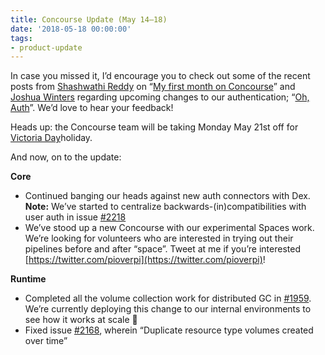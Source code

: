 ```yaml
---
title: Concourse Update (May 14–18)
date: '2018-05-18 00:00:00'
tags:
- product-update
---
```


In case you missed it, I’d encourage you to check out some of the recent posts from [Shashwathi Reddy](https://medium.com/u/bca2c0ffce5e) on “[My first month on Concourse](https://medium.com/concourse-ci/my-first-month-on-concourse-a75f72d21487)” and [Joshua Winters](https://medium.com/u/d6d52be6c4b0) regarding upcoming changes to our authentication; “[Oh, Auth](https://medium.com/concourse-ci/oh-auth-f4fe68438171)”. We’d love to hear your feedback!

Heads up: the Concourse team will be taking Monday May 21st off for [Victoria Day](https://en.wikipedia.org/wiki/Victoria_Day)holiday.

And now, on to the update:

**Core**

- Continued banging our heads against new auth connectors with Dex. **Note:** We’ve started to centralize backwards-(in)compatibilities with user auth in issue [#2218](https://github.com/concourse/concourse/issues/2218)
- We’ve stood up a new Concourse with our experimental Spaces work. We’re looking for volunteers who are interested in trying out their pipelines before and after “space”. Tweet at me if you’re interested [https://twitter.com/pioverpi](https://twitter.com/pioverpi)!

**Runtime**

- Completed all the volume collection work for distributed GC in [#1959](https://github.com/concourse/concourse/issues/1959). We’re currently deploying this change to our internal environments to see how it works at scale 🤞
- Fixed issue [#2168](https://github.com/concourse/concourse/issues/2168), wherein “Duplicate resource type volumes created over time”
